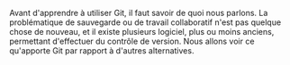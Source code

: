 Avant d'apprendre à utiliser Git, il faut savoir de quoi nous parlons. La problématique de sauvegarde ou de travail collaboratif n'est pas quelque chose de nouveau, et il existe plusieurs logiciel, plus ou moins anciens, permettant d'effectuer du contrôle de version. Nous allons voir ce qu'apporte Git par rapport à d'autres alternatives. 